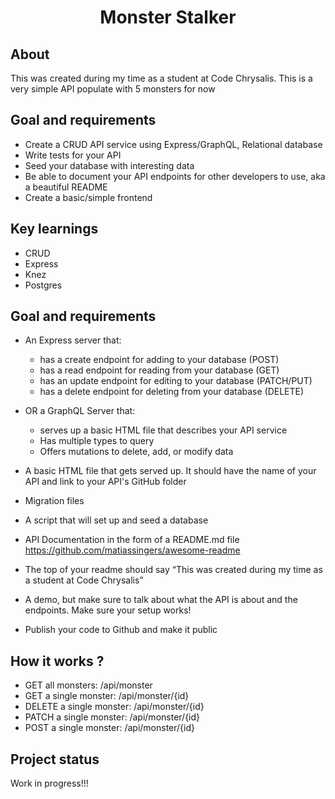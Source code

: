 <h1 align="center">Monster Stalker</h1>

<h2>About</h2>

This was created during my time as a student at Code Chrysalis.
This is a very simple API populate with 5 monsters for now

<h2>Goal and requirements</h2>

- Create a CRUD API service using Express/GraphQL, Relational database
- Write tests for your API
- Seed your database with interesting data
- Be able to document your API endpoints for other developers to use, aka a beautiful README
- Create a basic/simple frontend

<h2>Key learnings</h2>

- CRUD
- Express
- Knez
- Postgres

<h2>Goal and requirements</h2>

- An Express server that:

  - has a create endpoint for adding to your database (POST)
  - has a read endpoint for reading from your database (GET)
  - has an update endpoint for editing to your database (PATCH/PUT)
  - has a delete endpoint for deleting from your database (DELETE)

- OR a GraphQL Server that:

  - serves up a basic HTML file that describes your API service
  - Has multiple types to query
  - Offers mutations to delete, add, or modify data

- A basic HTML file that gets served up. It should have the name of your API and link to your API's GitHub folder
- Migration files
- A script that will set up and seed a database
- API Documentation in the form of a README.md file https://github.com/matiassingers/awesome-readme
- The top of your readme should say “This was created during my time as a student at Code Chrysalis”
- A demo, but make sure to talk about what the API is about and the endpoints. Make sure your setup works!
- Publish your code to Github and make it public

<h2>How it works ?</h2>

- GET all monsters: /api/monster
- GET a single monster: /api/monster/{id}
- DELETE a single monster: /api/monster/{id}
- PATCH a single monster: /api/monster/{id}
- POST a single monster: /api/monster/{id}

<h2>Project status</h2>

Work in progress!!!
